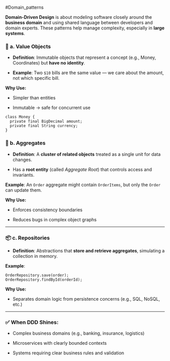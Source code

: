 #Domain_patterns

**Domain-Driven Design** is about modeling software closely around the **business domain** and using shared language between developers and domain experts. These patterns help manage complexity, especially in **large systems**.

### 🧩 a. **Value Objects**

- **Definition**: Immutable objects that represent a concept (e.g., Money, Coordinates) but **have no identity**.
    
- **Example**: Two `$10` bills are the same value — we care about the amount, not which specific bill.
    

**Why Use:**

- Simpler than entities
    
- Immutable → safe for concurrent use
  
```
class Money {
  private final BigDecimal amount;
  private final String currency;
}
```

### 🧱 b. **Aggregates**

- **Definition**: A **cluster of related objects** treated as a single unit for data changes.
    
- Has a **root entity** (called _Aggregate Root_) that controls access and invariants.
    

**Example**: An `Order` aggregate might contain `OrderItems`, but only the `Order` can update them.

**Why Use:**

- Enforces consistency boundaries
    
- Reduces bugs in complex object graphs
    

---

### 📦 c. **Repositories**

- **Definition**: Abstractions that **store and retrieve aggregates**, simulating a collection in memory.
    

**Example**:

```
OrderRepository.save(order);
OrderRepository.findById(orderId);
```

**Why Use:**

- Separates domain logic from persistence concerns (e.g., SQL, NoSQL, etc.)
    

---

### ✅ When DDD Shines:

- Complex business domains (e.g., banking, insurance, logistics)
    
- Microservices with clearly bounded contexts
    
- Systems requiring clear business rules and validation